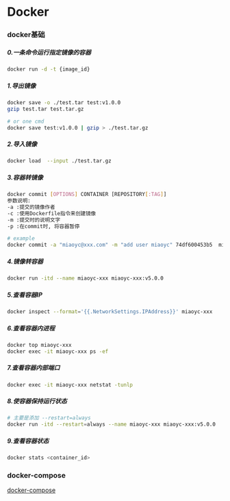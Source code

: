 Docker
=

### docker基础
##### 0.一条命令运行指定镜像的容器
```bash
docker run -d -t {image_id}
```

##### 1.导出镜像
```bash
docker save -o ./test.tar test:v1.0.0
gzip test.tar test.tar.gz

# or one cmd
docker save test:v1.0.0 | gzip > ./test.tar.gz
```

##### 2.导入镜像
```bash
docker load  --input ./test.tar.gz
```

##### 3.容器转镜像
```bash
docker commit [OPTIONS] CONTAINER [REPOSITORY[:TAG]]
参数说明:
-a :提交的镜像作者
-c :使用Dockerfile指令来创建镜像
-m :提交时的说明文字
-p :在commit时, 将容器暂停

# example
docker commit -a "miaoyc@xxx.com" -m "add user miaoyc" 74df600453b5  miaoyc-xxx:v5.0.0
```

##### 4.镜像转容器
```bash
docker run -itd --name miaoyc-xxx miaoyc-xxx:v5.0.0
```

##### 5.查看容器IP
```bash
docker inspect --format='{{.NetworkSettings.IPAddress}}' miaoyc-xxx
```

##### 6.查看容器内进程
```bash
docker top miaoyc-xxx
docker exec -it miaoyc-xxx ps -ef
```

##### 7.查看容器内部端口
```bash
docker exec -it miaoyc-xxx netstat -tunlp
```

##### 8.使容器保持运行状态
```bash
# 主要是添加 --restart=always
docker run -itd --restart=always --name miaoyc-xxx miaoyc-xxx:v5.0.0
```

##### 9.查看容器状态
```bash
docker stats <container_id>
```

### docker-compose
[docker-compose](./docker-compose.md)

